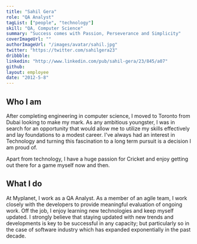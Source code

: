 ```yaml
---
title: "Sahil Gera"
role: "QA Analyst"
tagList: ["people", "technology"]
skill: "QA, Computer Science"
summary: "Success comes with Passion, Perseverance and Simplicity"
coverImageUrl: ""
authorImageUrl: "/images/avatar/sahil.jpg"
twitter: "https://twitter.com/sahilgera23"
dribbble:
linkedin: "http://www.linkedin.com/pub/sahil-gera/23/845/a07"
github:
layout: employee
date: "2012-5-8"
---
```


## Who I am

After completing engineering in computer science, I moved to Toronto from Dubai looking to make my mark. As any ambitious youngster, I was in search for an opportunity that would allow me to utilize my skills effectively and lay foundations to a modest career. I've always had an interest in Technology and turning this fascination to a long term pursuit is a decision I am proud of. 

Apart from technology, I have a huge passion for Cricket and enjoy getting out there for a game myself now and then.

## What I do

At Myplanet, I work as a QA Analyst. As a member of an agile team, I work closely with the developers to provide meaningful evaluation of ongoing work. Off the job, I enjoy learning new technologies and keep myself updated. I strongly believe that staying updated with new trends and developments is key to be successful in any capacity; but particularly so in the case of software industry which has expanded exponentially in the past decade.